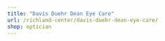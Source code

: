 ```yaml
---
title: "Davis Duehr Dean Eye Care"
url: /richland-center/davis-duehr-dean-eye-care/
shop: optician
---
```

